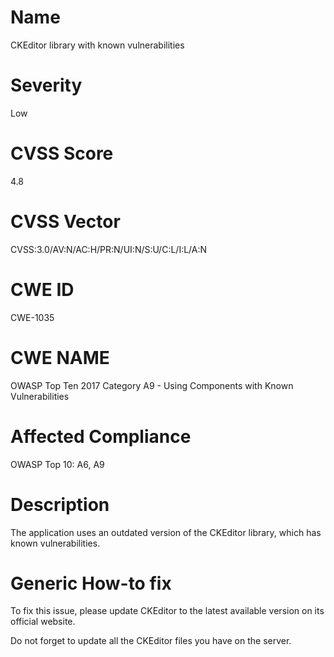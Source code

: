 
# Name

CKEditor library with known vulnerabilities

# Severity

Low

# CVSS Score

4.8

# CVSS Vector

CVSS:3.0/AV:N/AC:H/PR:N/UI:N/S:U/C:L/I:L/A:N

# CWE ID

CWE-1035

# CWE NAME 

OWASP Top Ten 2017 Category A9 - Using Components with Known Vulnerabilities

# Affected Compliance

OWASP Top 10: A6, A9

# Description

The application uses an outdated version of the CKEditor library, which has known vulnerabilities.

# Generic How-to fix

To fix this issue, please update CKEditor to the latest available version on its official website.

Do not forget to update all the CKEditor files you have on the server.
